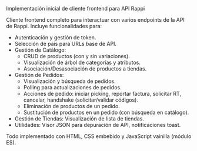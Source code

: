 Implementación inicial de cliente frontend para API Rappi

Cliente frontend completo para interactuar con varios endpoints de la API de Rappi.
Incluye funcionalidades para:

- Autenticación y gestión de token.
- Selección de país para URLs base de API.
- Gestión de Catálogo:
  - CRUD de productos (con y sin variaciones).
  - Visualización de árbol de categorías y atributos.
  - Asociación/Desasociación de productos a tiendas.
- Gestión de Pedidos:
  - Visualización y búsqueda de pedidos.
  - Polling para actualizaciones de pedidos.
  - Acciones de pedido: iniciar picking, reportar factura, solicitar RT, cancelar, handshake (solicitar/validar códigos).
  - Eliminación de productos de un pedido.
  - Sustitución de productos en un pedido (con búsqueda en catálogo).
- Gestión de Tiendas: Visualización de lista de tiendas.
- Utilidades: Visor JSON para depuración de API, notificaciones toast.

Todo implementado con HTML, CSS embebido y JavaScript vainilla (módulo ES).
